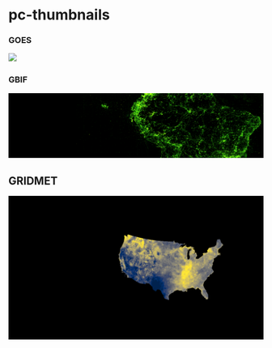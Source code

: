 # pc-thumbnails

### GOES

![](images/goes-mcmip-hero.png")

### GBIF

![](images/gbif-hero.png)

## GRIDMET

![](images/gridmet-hero.png)
